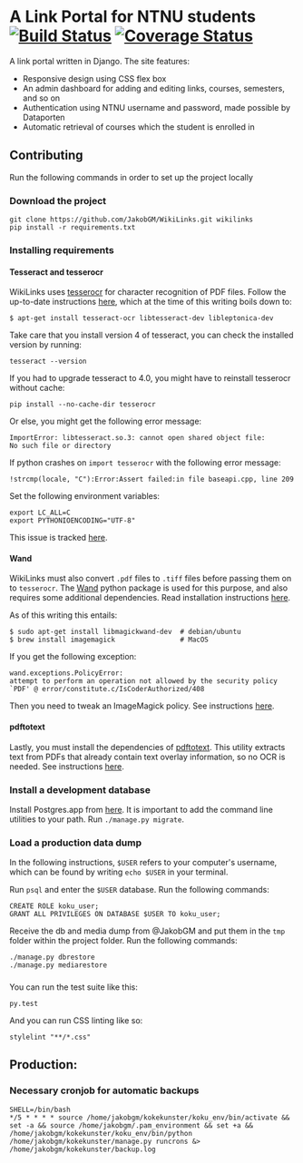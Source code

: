 # A Link Portal for NTNU students [![Build Status](https://travis-ci.org/JakobGM/WikiLinks.svg?branch=master)](https://travis-ci.org/JakobGM/WikiLinks) [![Coverage Status](https://coveralls.io/repos/github/JakobGM/WikiLinks/badge.svg?branch=master)](https://coveralls.io/github/JakobGM/WikiLinks?branch=master)

A link portal written in Django. The site features:
- Responsive design using CSS flex box
- An admin dashboard for adding and editing links, courses, semesters, and so on
- Authentication using NTNU username and password, made possible by Dataporten
- Automatic retrieval of courses which the student is enrolled in

## Contributing
Run the following commands in order to set up the project locally

### Download the project
```
git clone https://github.com/JakobGM/WikiLinks.git wikilinks
pip install -r requirements.txt
```

### Installing requirements

#### Tesseract and tesserocr

WikiLinks uses [tesserocr](https://github.com/sirfz/tesserocr) for character
recognition of PDF files. Follow the up-to-date instructions
[here](https://github.com/sirfz/tesserocr), which at the time of this writing
boils down to:

```
$ apt-get install tesseract-ocr libtesseract-dev libleptonica-dev
```

Take care that you install version 4 of tesseract, you can check the installed
version by running:

```
tesseract --version
```

If you had to upgrade tesseract to 4.0, you might have to reinstall tesserocr
without cache:

```
pip install --no-cache-dir tesserocr
```

Or else, you might get the following error message:

```
ImportError: libtesseract.so.3: cannot open shared object file:
No such file or directory
```

If python crashes on `import tesserocr` with the following error message:

```
!strcmp(locale, "C"):Error:Assert failed:in file baseapi.cpp, line 209
```

Set the following environment variables:

```
export LC_ALL=C
export PYTHONIOENCODING="UTF-8"
```

This issue is tracked [here](https://github.com/sirfz/tesserocr/issues/137).

#### Wand

WikiLinks must also convert `.pdf` files to `.tiff` files before passing them
on to `tesserocr`. The [Wand](http://docs.wand-py.org/en) python package is
used for this purpose, and also requires some additional dependencies.
Read installation instructions
[here](http://docs.wand-py.org/en/0.4.5/guide/install.html).

As of this writing this entails:

```
$ sudo apt-get install libmagickwand-dev  # debian/ubuntu
$ brew install imagemagick                # MacOS
```

If you get the following exception:

```
wand.exceptions.PolicyError:
attempt to perform an operation not allowed by the security policy
`PDF' @ error/constitute.c/IsCoderAuthorized/408
```

Then you need to tweak an ImageMagick policy.
See instructions [here](https://askubuntu.com/a/1081907).


#### pdftotext

Lastly, you must install the dependencies of
[pdftotext](https://github.com/jalan/pdftotext). This utility extracts text
from PDFs that already contain text overlay information, so no OCR is needed.
See instructions [here](https://github.com/jalan/pdftotext#os-dependencies).


### Install a development database
Install Postgres.app from [here](http://postgresapp.com/). It is important to
add the command line utilities to your path.
Run `./manage.py migrate`.

### Load a production data dump
In the following instructions, `$USER` refers to your computer's username,
which can be found by writing `echo $USER` in your terminal.

Run `psql` and enter the `$USER` database. Run the following commands:
```
CREATE ROLE koku_user;
GRANT ALL PRIVILEGES ON DATABASE $USER TO koku_user;
```

Receive the db and media dump from @JakobGM and put them in the `tmp` folder
within the project folder. Run the following commands:
```
./manage.py dbrestore
./manage.py mediarestore
```

###
You can run the test suite like this:
```
py.test
```

And you can run CSS linting like so:
```
stylelint "**/*.css"
```

## Production:
### Necessary cronjob for automatic backups
```
SHELL=/bin/bash
*/5 * * * * source /home/jakobgm/kokekunster/koku_env/bin/activate && set -a && source /home/jakobgm/.pam_environment && set +a && /home/jakobgm/kokekunster/koku_env/bin/python /home/jakobgm/kokekunster/manage.py runcrons &> /home/jakobgm/kokekunster/backup.log
```
